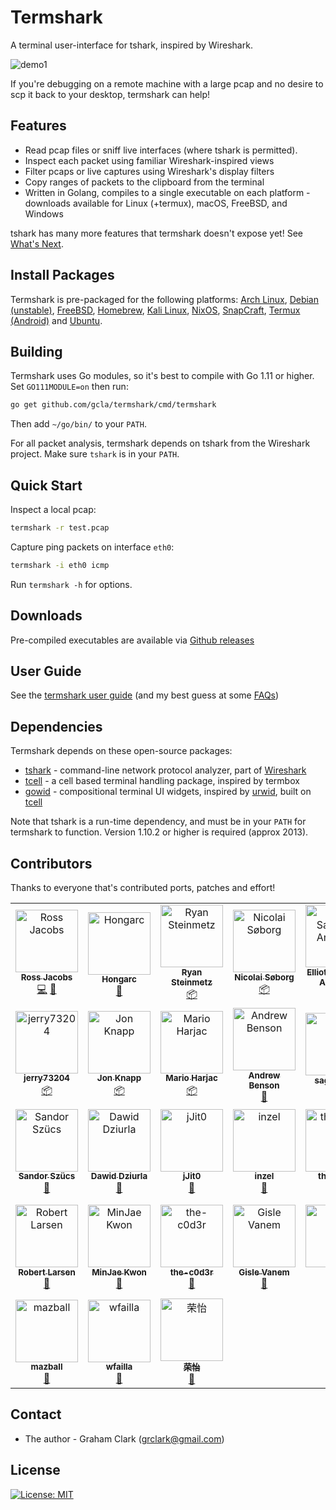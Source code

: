 # Termshark
A terminal user-interface for tshark, inspired by Wireshark.

![demo1](https://drive.google.com/uc?export=view&id=1vDecxjqwJrtMGJjOObL-LLvi-1pBVByt)

If you're debugging on a remote machine with a large pcap and no desire to scp it back to your desktop, termshark can help!

## Features

- Read pcap files or sniff live interfaces (where tshark is permitted).
- Inspect each packet using familiar Wireshark-inspired views
- Filter pcaps or live captures using Wireshark's display filters
- Copy ranges of packets to the clipboard from the terminal
- Written in Golang, compiles to a single executable on each platform - downloads available for Linux (+termux), macOS, FreeBSD, and Windows

tshark has many more features that termshark doesn't expose yet! See [What's Next](docs/FAQ.md#whats-next).

## Install Packages

Termshark is pre-packaged for the following platforms: [Arch Linux](docs/Packages.md#arch-linux), [Debian (unstable)](docs/Packages.md#debian), [FreeBSD](docs/Packages.md#freebsd), [Homebrew](docs/Packages.md#homebrew), [Kali Linux](docs/Packages.md#kali-linux), [NixOS](docs/Packages.md#nixos), [SnapCraft](docs/Packages.md#snapcraft), [Termux (Android)](docs/Packages.md#termux-android) and [Ubuntu](docs/Packages.md#ubuntu).

## Building

Termshark uses Go modules, so it's best to compile with Go 1.11 or higher. Set `GO111MODULE=on` then run:

```bash
go get github.com/gcla/termshark/cmd/termshark
```
Then add ```~/go/bin/``` to your ```PATH```.

For all packet analysis, termshark depends on tshark from the Wireshark project. Make sure ```tshark``` is in your ```PATH```.

## Quick Start

Inspect a local pcap:

```bash
termshark -r test.pcap
```

Capture ping packets on interface ```eth0```:

```bash
termshark -i eth0 icmp
```

Run ```termshark -h``` for options.

## Downloads

Pre-compiled executables are available via [Github releases](https://github.com/gcla/termshark/releases)

## User Guide

See the [termshark user guide](docs/UserGuide.md) (and my best guess at some [FAQs](docs/FAQ.md))

## Dependencies

Termshark depends on these open-source packages:

- [tshark](https://www.wireshark.org/docs/man-pages/tshark.html) - command-line network protocol analyzer, part of [Wireshark](https://wireshark.org)
- [tcell](https://github.com/gdamore/tcell) - a cell based terminal handling package, inspired by termbox
- [gowid](https://github.com/gcla/gowid) - compositional terminal UI widgets, inspired by [urwid](http://urwid.org), built on [tcell](https://github.com/gdamore/tcell)

Note that tshark is a run-time dependency, and must be in your ```PATH``` for termshark to function.  Version 1.10.2 or higher is required (approx 2013).

## Contributors

Thanks to everyone that's contributed ports, patches and effort!

<!-- ALL-CONTRIBUTORS-LIST:START - Do not remove or modify this section -->
<!-- prettier-ignore -->
<table><tr><td align="center"><a href="https://swit.sh"><img src="https://avatars0.githubusercontent.com/u/10995145?v=4" width="100px;" alt="Ross Jacobs"/><br /><sub><b>Ross Jacobs</b></sub></a><br /><a href="https://github.com/gcla/termshark/commits?author=pocc" title="Code">💻</a> <a href="https://github.com/gcla/termshark/issues?q=author%3Apocc" title="Bug reports">🐛</a></td><td align="center"><a href="https://github.com/Hongarc"><img src="https://avatars1.githubusercontent.com/u/19208123?v=4" width="100px;" alt="Hongarc"/><br /><sub><b>Hongarc</b></sub></a><br /><a href="https://github.com/gcla/termshark/commits?author=Hongarc" title="Documentation">📖</a></td><td align="center"><a href="https://github.com/zi0r"><img src="https://avatars0.githubusercontent.com/u/1676702?v=4" width="100px;" alt="Ryan Steinmetz"/><br /><sub><b>Ryan Steinmetz</b></sub></a><br /><a href="#platform-zi0r" title="Packaging/porting to new platform">📦</a></td><td align="center"><a href="https://søb.org/"><img src="https://avatars2.githubusercontent.com/u/8722223?v=4" width="100px;" alt="Nicolai Søborg"/><br /><sub><b>Nicolai Søborg</b></sub></a><br /><a href="#platform-NicolaiSoeborg" title="Packaging/porting to new platform">📦</a></td><td align="center"><a href="https://qulogic.gitlab.io/"><img src="https://avatars2.githubusercontent.com/u/302469?v=4" width="100px;" alt="Elliott Sales de Andrade"/><br /><sub><b>Elliott Sales de Andrade</b></sub></a><br /><a href="https://github.com/gcla/termshark/commits?author=QuLogic" title="Code">💻</a></td><td align="center"><a href="http://rski.github.io"><img src="https://avatars2.githubusercontent.com/u/2960312?v=4" width="100px;" alt="Romanos"/><br /><sub><b>Romanos</b></sub></a><br /><a href="https://github.com/gcla/termshark/commits?author=rski" title="Code">💻</a></td><td align="center"><a href="https://github.com/denyspozniak"><img src="https://avatars0.githubusercontent.com/u/22612345?v=4" width="100px;" alt="Denys"/><br /><sub><b>Denys</b></sub></a><br /><a href="https://github.com/gcla/termshark/issues?q=author%3Adenyspozniak" title="Bug reports">🐛</a></td></tr><tr><td align="center"><a href="https://github.com/jerry73204"><img src="https://avatars1.githubusercontent.com/u/7629150?v=4" width="100px;" alt="jerry73204"/><br /><sub><b>jerry73204</b></sub></a><br /><a href="#platform-jerry73204" title="Packaging/porting to new platform">📦</a></td><td align="center"><a href="http://thann.github.com"><img src="https://avatars1.githubusercontent.com/u/578515?v=4" width="100px;" alt="Jon Knapp"/><br /><sub><b>Jon Knapp</b></sub></a><br /><a href="#platform-Thann" title="Packaging/porting to new platform">📦</a></td><td align="center"><a href="https://github.com/mharjac"><img src="https://avatars2.githubusercontent.com/u/2997453?v=4" width="100px;" alt="Mario Harjac"/><br /><sub><b>Mario Harjac</b></sub></a><br /><a href="#platform-mharjac" title="Packaging/porting to new platform">📦</a></td><td align="center"><a href="https://github.com/abenson"><img src="https://avatars1.githubusercontent.com/u/227317?v=4" width="100px;" alt="Andrew Benson"/><br /><sub><b>Andrew Benson</b></sub></a><br /><a href="https://github.com/gcla/termshark/issues?q=author%3Aabenson" title="Bug reports">🐛</a></td><td align="center"><a href="https://github.com/sagis-tikal"><img src="https://avatars2.githubusercontent.com/u/46102019?v=4" width="100px;" alt="sagis-tikal"/><br /><sub><b>sagis-tikal</b></sub></a><br /><a href="https://github.com/gcla/termshark/issues?q=author%3Asagis-tikal" title="Bug reports">🐛</a></td><td align="center"><a href="https://github.com/punkymaniac"><img src="https://avatars2.githubusercontent.com/u/9916797?v=4" width="100px;" alt="punkymaniac"/><br /><sub><b>punkymaniac</b></sub></a><br /><a href="https://github.com/gcla/termshark/issues?q=author%3Apunkymaniac" title="Bug reports">🐛</a></td><td align="center"><a href="https://github.com/msenturk"><img src="https://avatars3.githubusercontent.com/u/9482568?v=4" width="100px;" alt="msenturk"/><br /><sub><b>msenturk</b></sub></a><br /><a href="https://github.com/gcla/termshark/issues?q=author%3Amsenturk" title="Bug reports">🐛</a></td></tr><tr><td align="center"><a href="https://github.com/szuecs"><img src="https://avatars3.githubusercontent.com/u/50872?v=4" width="100px;" alt="Sandor Szücs"/><br /><sub><b>Sandor Szücs</b></sub></a><br /><a href="https://github.com/gcla/termshark/issues?q=author%3Aszuecs" title="Bug reports">🐛</a></td><td align="center"><a href="https://github.com/dawidd6"><img src="https://avatars1.githubusercontent.com/u/9713907?v=4" width="100px;" alt="Dawid Dziurla"/><br /><sub><b>Dawid Dziurla</b></sub></a><br /><a href="https://github.com/gcla/termshark/issues?q=author%3Adawidd6" title="Bug reports">🐛</a></td><td align="center"><a href="https://github.com/jJit0"><img src="https://avatars1.githubusercontent.com/u/23521148?v=4" width="100px;" alt="jJit0"/><br /><sub><b>jJit0</b></sub></a><br /><a href="https://github.com/gcla/termshark/issues?q=author%3AjJit0" title="Bug reports">🐛</a></td><td align="center"><a href="http://colinrogers001.com"><img src="https://avatars3.githubusercontent.com/u/20195547?v=4" width="100px;" alt="inzel"/><br /><sub><b>inzel</b></sub></a><br /><a href="https://github.com/gcla/termshark/issues?q=author%3Ainzel" title="Bug reports">🐛</a></td><td align="center"><a href="https://github.com/thejerrod"><img src="https://avatars1.githubusercontent.com/u/25254103?v=4" width="100px;" alt="thejerrod"/><br /><sub><b>thejerrod</b></sub></a><br /><a href="#ideas-thejerrod" title="Ideas, Planning, & Feedback">🤔</a></td><td align="center"><a href="https://github.com/gdluca"><img src="https://avatars3.githubusercontent.com/u/12004506?v=4" width="100px;" alt="gdluca"/><br /><sub><b>gdluca</b></sub></a><br /><a href="https://github.com/gcla/termshark/issues?q=author%3Agdluca" title="Bug reports">🐛</a></td><td align="center"><a href="https://github.com/winpat"><img src="https://avatars2.githubusercontent.com/u/6016963?v=4" width="100px;" alt="Patrick Winter"/><br /><sub><b>Patrick Winter</b></sub></a><br /><a href="#platform-winpat" title="Packaging/porting to new platform">📦</a></td></tr><tr><td align="center"><a href="https://github.com/RobertLarsen"><img src="https://avatars0.githubusercontent.com/u/795303?v=4" width="100px;" alt="Robert Larsen"/><br /><sub><b>Robert Larsen</b></sub></a><br /><a href="#ideas-RobertLarsen" title="Ideas, Planning, & Feedback">🤔</a></td><td align="center"><a href="https://mingrammer.com"><img src="https://avatars0.githubusercontent.com/u/6178510?v=4" width="100px;" alt="MinJae Kwon"/><br /><sub><b>MinJae Kwon</b></sub></a><br /><a href="https://github.com/gcla/termshark/issues?q=author%3Amingrammer" title="Bug reports">🐛</a></td><td align="center"><a href="https://github.com/the-c0d3r"><img src="https://avatars2.githubusercontent.com/u/4526565?v=4" width="100px;" alt="the-c0d3r"/><br /><sub><b>the-c0d3r</b></sub></a><br /><a href="#ideas-the-c0d3r" title="Ideas, Planning, & Feedback">🤔</a></td><td align="center"><a href="https://github.com/gvanem"><img src="https://avatars0.githubusercontent.com/u/945271?v=4" width="100px;" alt="Gisle Vanem"/><br /><sub><b>Gisle Vanem</b></sub></a><br /><a href="https://github.com/gcla/termshark/issues?q=author%3Agvanem" title="Bug reports">🐛</a></td><td align="center"><a href="https://github.com/hook-s3c"><img src="https://avatars1.githubusercontent.com/u/31825993?v=4" width="100px;" alt="hook"/><br /><sub><b>hook</b></sub></a><br /><a href="https://github.com/gcla/termshark/issues?q=author%3Ahook-s3c" title="Bug reports">🐛</a></td><td align="center"><a href="https://twitter.com/_lennart"><img src="https://avatars0.githubusercontent.com/u/35022?v=4" width="100px;" alt="Lennart Koopmann"/><br /><sub><b>Lennart Koopmann</b></sub></a><br /><a href="#ideas-lennartkoopmann" title="Ideas, Planning, & Feedback">🤔</a></td><td align="center"><a href="https://keybase.io/cfernandez"><img src="https://avatars1.githubusercontent.com/u/5316229?v=4" width="100px;" alt="Fernandez, ReK2"/><br /><sub><b>Fernandez, ReK2</b></sub></a><br /><a href="https://github.com/gcla/termshark/issues?q=author%3AReK2Fernandez" title="Bug reports">🐛</a></td></tr><tr><td align="center"><a href="https://github.com/mazball"><img src="https://avatars2.githubusercontent.com/u/22456251?v=4" width="100px;" alt="mazball"/><br /><sub><b>mazball</b></sub></a><br /><a href="#ideas-mazball" title="Ideas, Planning, & Feedback">🤔</a></td><td align="center"><a href="https://github.com/wfailla"><img src="https://avatars1.githubusercontent.com/u/5494665?v=4" width="100px;" alt="wfailla"/><br /><sub><b>wfailla</b></sub></a><br /><a href="#ideas-wfailla" title="Ideas, Planning, & Feedback">🤔</a></td><td align="center"><a href="https://github.com/rongyi"><img src="https://avatars3.githubusercontent.com/u/1034762?v=4" width="100px;" alt="荣怡"/><br /><sub><b>荣怡</b></sub></a><br /><a href="#ideas-rongyi" title="Ideas, Planning, & Feedback">🤔</a></td></tr></table>

<!-- ALL-CONTRIBUTORS-LIST:END -->

## Contact

- The author - Graham Clark (grclark@gmail.com)

## License

[![License: MIT](https://img.shields.io/github/license/gcla/termshark.svg?color=yellow)](LICENSE)
